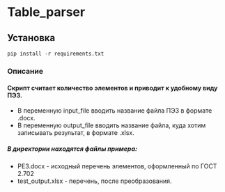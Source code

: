 # Table_parser

## Установка 

`pip install -r requirements.txt`

### Описание
#### Скрипт считает количество элементов и приводит к удобному виду ПЭ3.
- В переменную input_file вводить название файла ПЭ3 в формате .docx.
- В переменную output_file вводить название файла, куда хотим записывать результат, в формате .xlsx.

##### В директории находятся файлы примера:
- PE3.docx - исходный перечень элементов, оформленный по ГОСТ 2.702
- test_output.xlsx - перечень, после преобразования.


